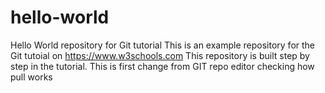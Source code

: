 # hello-world
Hello World repository for Git tutorial
This is an example repository for the Git tutoial on https://www.w3schools.com
This repository is built step by step in the tutorial.
This is first change from GIT repo editor
checking how pull works
